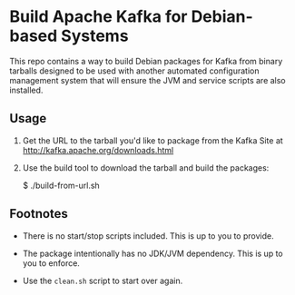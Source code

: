 # Build Apache Kafka for Debian-based Systems 

This repo contains a way to build Debian packages for Kafka from binary tarballs
designed to be used with another automated configuration management system that
will ensure the JVM and service scripts are also installed.

## Usage

1. Get the URL to the tarball you'd like to package from the Kafka Site at
   http://kafka.apache.org/downloads.html

2. Use the build tool to download the tarball and build the packages:

    $ ./build-from-url.sh <url>

## Footnotes

* There is no start/stop scripts included. This is up to you to provide.

* The package intentionally has no JDK/JVM dependency. This is up to you
  to enforce.

* Use the ```clean.sh``` script to start over again.
